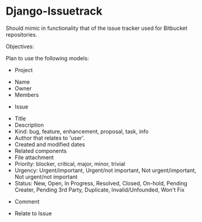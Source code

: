 # Django-Issuetrack

Should mimic in functionality that of the issue tracker used for Bitbucket repositories.

Objectives:

Plan to use the following models:

* Project
- Name
- Owner
- Members

* Issue
- Title
- Description
- Kind: bug, feature, enhancement, proposal, task, info
- Author that relates to 'user'.
- Created and modified dates
- Related components
- File attachment
- Priority: blocker, critical, major, minor, trivial
- Urgency: Urgent/important, Urgent/not important, Not urgent/important, Not urgent/not important
- Status: New, Open, In Progress, Resolved, Closed, On-hold, Pending Creater, Pending 3rd Party, Duplicate, Invalid/Unfounded, Won't Fix

* Comment
- Relate to Issue
